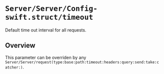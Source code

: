 # ``Server/Server/Config-swift.struct/timeout``

Default time out interval for all requests.

## Overview

This parameter can be overriden by any ``Server/Server/request(type:base:path:timeout:headers:query:send:take:catcher:)``.
